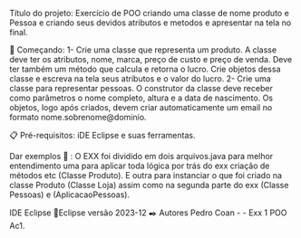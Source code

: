 Título do projeto: Exercício de POO criando uma classe de nome produto e Pessoa e criando seus devidos atributos e metodos e apresentar na tela no final.

🚀 Começando: 1- Crie uma classe que representa um produto. A classe deve ter os atributos, nome, marca, preço de custo e preço de venda. Deve ter também um método que calcula e retorna o lucro.
Crie objetos dessa classe e escreva na tela seus atributos e o valor do lucro.
2- Crie uma classe para representar pessoas. O construtor da classe deve receber como parâmetros o nome completo, altura e a data de nascimento. Os objetos, logo após criados, devem criar automaticamente um email no formato nome.sobrenome@dominio.

📋 Pré-requisitos: iDE Eclipse e suas ferramentas.

Dar exemplos 🔧 : O EXX foi dividido em dois arquivos.java para melhor entendimento uma para aplicar toda lógica por trás do exx criação de métodos etc (Classe Produto). E outra para instanciar o que foi criado na classe Produto (Classe Loja) assim como na segunda parte do exx (Classe Pessoas) e (AplicacaoPessoas).

IDE Eclipse 📌Eclipse versão 2023-12  ✒️ Autores Pedro Coan -  - Exx 1 POO Ac1.
